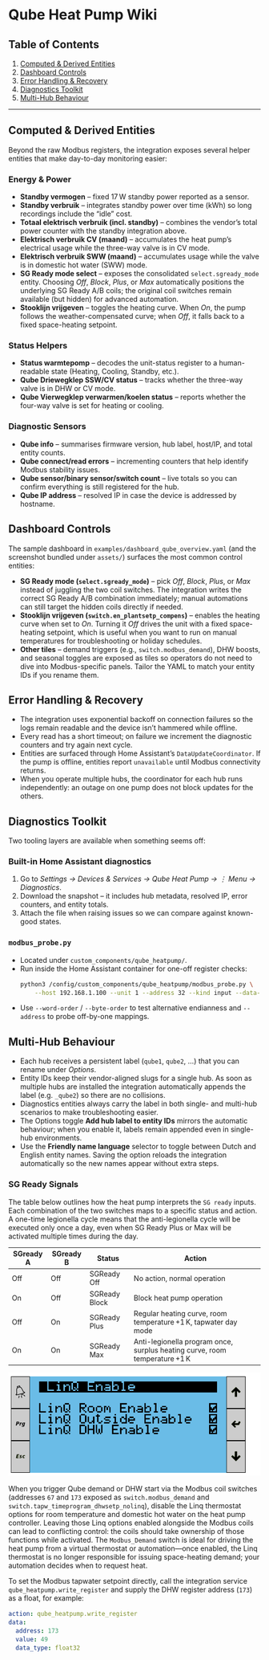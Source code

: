 # Qube Heat Pump Wiki

## Table of Contents
1. [Computed & Derived Entities](#computed--derived-entities)
2. [Dashboard Controls](#dashboard-controls)
3. [Error Handling & Recovery](#error-handling--recovery)
4. [Diagnostics Toolkit](#diagnostics-toolkit)
5. [Multi-Hub Behaviour](#multi-hub-behaviour)

---

## Computed & Derived Entities

Beyond the raw Modbus registers, the integration exposes several helper entities that make day-to-day monitoring easier:

### Energy & Power
- **Standby vermogen** – fixed 17 W standby power reported as a sensor.
- **Standby verbruik** – integrates standby power over time (kWh) so long recordings include the “idle” cost.
- **Totaal elektrisch verbruik (incl. standby)** – combines the vendor’s total power counter with the standby integration above.
- **Elektrisch verbruik CV (maand)** – accumulates the heat pump’s electrical usage while the three-way valve is in CV mode.
- **Elektrisch verbruik SWW (maand)** – accumulates usage while the valve is in domestic hot water (SWW) mode.
- **SG Ready mode select** – exposes the consolidated `select.sgready_mode` entity. Choosing *Off*, *Block*, *Plus*, or *Max* automatically positions the underlying SG Ready A/B coils; the original coil switches remain available (but hidden) for advanced automation.
- **Stooklijn vrijgeven** – toggles the heating curve. When *On*, the pump follows the weather-compensated curve; when *Off*, it falls back to a fixed space-heating setpoint.

### Status Helpers
- **Status warmtepomp** – decodes the unit-status register to a human-readable state (Heating, Cooling, Standby, etc.).
- **Qube Driewegklep SSW/CV status** – tracks whether the three-way valve is in DHW or CV mode.
- **Qube Vierwegklep verwarmen/koelen status** – reports whether the four-way valve is set for heating or cooling.

### Diagnostic Sensors
- **Qube info** – summarises firmware version, hub label, host/IP, and total entity counts.
- **Qube connect/read errors** – incrementing counters that help identify Modbus stability issues.
- **Qube sensor/binary sensor/switch count** – live totals so you can confirm everything is still registered for the hub.
- **Qube IP address** – resolved IP in case the device is addressed by hostname.

## Dashboard Controls

The sample dashboard in `examples/dashboard_qube_overview.yaml` (and the screenshot bundled under `assets/`) surfaces the most common control entities:

- **SG Ready mode (`select.sgready_mode`)** – pick *Off*, *Block*, *Plus*, or *Max* instead of juggling the two coil switches. The integration writes the correct SG Ready A/B combination immediately; manual automations can still target the hidden coils directly if needed.
- **Stooklijn vrijgeven (`switch.en_plantsetp_compens`)** – enables the heating curve when set to *On*. Turning it *Off* drives the unit with a fixed space-heating setpoint, which is useful when you want to run on manual temperatures for troubleshooting or holiday schedules.
- **Other tiles** – demand triggers (e.g., `switch.modbus_demand`), DHW boosts, and seasonal toggles are exposed as tiles so operators do not need to dive into Modbus-specific panels. Tailor the YAML to match your entity IDs if you rename them.

## Error Handling & Recovery

- The integration uses exponential backoff on connection failures so the logs remain readable and the device isn’t hammered while offline.
- Every read has a short timeout; on failure we increment the diagnostic counters and try again next cycle.
- Entities are surfaced through Home Assistant’s `DataUpdateCoordinator`. If the pump is offline, entities report `unavailable` until Modbus connectivity returns.
- When you operate multiple hubs, the coordinator for each hub runs independently: an outage on one pump does not block updates for the others.

## Diagnostics Toolkit

Two tooling layers are available when something seems off:

### Built-in Home Assistant diagnostics
1. Go to *Settings → Devices & Services → Qube Heat Pump → ⋮ Menu → Diagnostics*.
2. Download the snapshot – it includes hub metadata, resolved IP, error counters, and entity totals.
3. Attach the file when raising issues so we can compare against known-good states.

### `modbus_probe.py`
- Located under `custom_components/qube_heatpump/`.
- Run inside the Home Assistant container for one-off register checks:
  ```bash
  python3 /config/custom_components/qube_heatpump/modbus_probe.py \
      --host 192.168.1.100 --unit 1 --address 32 --kind input --data-type float32
  ```
- Use `--word-order` / `--byte-order` to test alternative endianness and `--address` to probe off-by-one mappings.

## Multi-Hub Behaviour

- Each hub receives a persistent label (`qube1`, `qube2`, …) that you can rename under *Options*.
- Entity IDs keep their vendor-aligned slugs for a single hub. As soon as multiple hubs are installed the integration automatically appends the label (e.g. `_qube2`) so there are no collisions.
- Diagnostics entities always carry the label in both single- and multi-hub scenarios to make troubleshooting easier.
- The Options toggle **Add hub label to entity IDs** mirrors the automatic behaviour; when you enable it, labels remain appended even in single-hub environments.
- Use the **Friendly name language** selector to toggle between Dutch and English entity names. Saving the option reloads the integration automatically so the new names appear without extra steps.

### SG Ready Signals

The table below outlines how the heat pump interprets the `SG ready` inputs. Each combination of the two switches maps to a specific status and action. A one-time legionella cycle means that the anti-legionella cycle will be executed only once a day, even when SG Ready Plus or Max will be activated multiple times during the day.

| SGready A | SGready B | Status         | Action                                                                 |
|-----------|-----------|----------------|------------------------------------------------------------------------|
| Off       | Off       | SGReady Off    | No action, normal operation                                            |
| On        | Off       | SGReady Block  | Block heat pump operation                                              |
| Off       | On        | SGReady Plus   | Regular heating curve, room temperature +1 K, tapwater day mode        |
| On        | On        | SGReady Max    | Anti-legionella program once, surplus heating curve, room temperature +1 K |

![Qube Linq thermostat configuration](../assets/qube_heatpump_settings.png)

When you trigger Qube demand or DHW start via the Modbus coil switches (addresses `67` and `173` exposed as `switch.modbus_demand` and `switch.tapw_timeprogram_dhwsetp_nolinq`), disable the Linq thermostat options for room temperature and domestic hot water on the heat pump controller. Leaving those Linq options enabled alongside the Modbus coils can lead to conflicting control: the coils should take ownership of those functions while activated. The `Modbus_Demand` switch is ideal for driving the heat pump from a virtual thermostat or automation—once enabled, the Linq thermostat is no longer responsible for issuing space-heating demand; your automation decides when to request heat.

To set the Modbus tapwater setpoint directly, call the integration service `qube_heatpump.write_register` and supply the DHW register address (`173`) as a float, for example:

```yaml
action: qube_heatpump.write_register
data:
  address: 173
  value: 49
  data_type: float32
```
